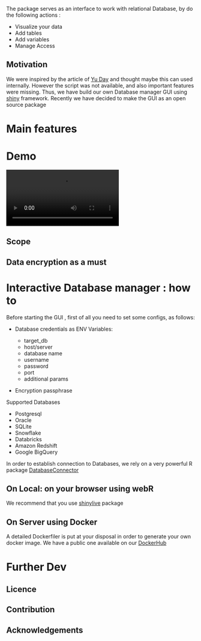 
The package serves as an interface to work with relational Database, by do the following actions :

-   Visualize your data
-   Add tables
-   Add variables
-   Manage Access

## Motivation

We were inspired by the article of [Yu Day](https://shanghai.hosting.nyu.edu/data/r/case-4-database-management-shiny.html) and thought maybe this can used internally. However the script was not available, and also important features were missing. Thus, we have build our own Database manager GUI using [shiny](https://shiny.posit.co/) framework. Recently we have decided to make the GUI as an open source package

# Main features

# Demo 

<video src="https://github.com/thaink2/th2dbm/blob/main/inst/video/demo_DBM.mp4"></video>

## Scope

## Data encryption as a must

# Interactive Database manager : how to

Before starting the GUI , first of all you need to set some configs, as follows:

- Database credentials as ENV Variables:
    -   target_db
    -   host/server
    -   database name
    -   username
    -   password
    -   port
    -   additional params

- Encryption passphrase

Supported Databases
  - Postgresql
  - Oracle
  - SQLite
  - Snowflake
  - Databricks
  - Amazon Redshift
  - Google BigQuery
  
In order to establish connection to Databases, we rely on a very powerful R package [DatabaseConnector](https://github.com/OHDSI/DatabaseConnector)


## On Local: on your browser using webR

We recommend that you use [shinylive](https://github.com/posit-dev/r-shinylive) package

## On Server using Docker

A detailed Dockerfiler is put at your disposal in order to generate your own docker image. We have a public one available on our [DockerHub]()

# Further Dev

## Licence 

## Contribution 

## Acknowledgements
